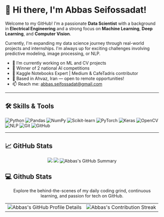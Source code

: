 # 👋 Hi there, I'm Abbas Seifossadat!

Welcome to my GitHub! I'm a passionate **Data Scientist** with a background in **Electrical Engineering** and a strong focus on **Machine Learning**, **Deep Learning**, and **Computer Vision**.

Currently, I'm expanding my data science journey through real-world projects and internships. I'm always up for exciting challenges involving predictive modeling, image processing, or NLP.

- 🔭 I’m currently working on ML and CV projects
- 🥇 Winner of 2 national AI competitions
- 🧠 Kaggle Notebooks Expert | Medium & CafeTadris contributor
- 📍 Based in Ahvaz, Iran — open to remote opportunities!
- 📫 Reach me: abbas.seifossadat@gmail.com

---

## 🛠️ Skills & Tools

![Python](https://img.shields.io/badge/-Python-3776AB?style=flat&logo=python&logoColor=white)
![Pandas](https://img.shields.io/badge/-Pandas-150458?style=flat&logo=pandas&logoColor=white)
![NumPy](https://img.shields.io/badge/-NumPy-013243?style=flat&logo=numpy)
![Scikit-learn](https://img.shields.io/badge/-Scikit--learn-F7931E?style=flat&logo=scikit-learn&logoColor=white)
![PyTorch](https://img.shields.io/badge/-PyTorch-EE4C2C?style=flat&logo=pytorch&logoColor=white)
![Keras](https://img.shields.io/badge/-Keras-D00000?style=flat&logo=keras&logoColor=white)
![OpenCV](https://img.shields.io/badge/-OpenCV-5C3EE8?style=flat&logo=opencv&logoColor=white)
![NLP](https://img.shields.io/badge/-NLP-800080?style=flat)
![Git](https://img.shields.io/badge/-Git-F05032?style=flat&logo=git&logoColor=white)
![GitHub](https://img.shields.io/badge/-GitHub-181717?style=flat&logo=github)

---

## 📈 GitHub Stats

<p align="center">
  <img src="https://github-readme-stats.vercel.app/api?username=Abbas-Seifossadat&show_icons=true&theme=default" />
  <img src="https://github-readme-stats.vercel.app/api/top-langs/?username=Abbas-Seifossadat&layout=compact&theme=default" />
  <img src="https://github-profile-summary-cards.vercel.app/api/cards/profile-details?username=Abbas-Seifossadat&theme=default" alt="Abbas's GitHub Summary"/>
</p>

## 💻 Github Stats

<p align="center">
Explore the behind-the-scenes of my daily coding grind, continuous learning, and passion for tech on GitHub.
</p>

<table align="center" width="100%" height="100%">
  <tr>
    <td><img style="border: none;" src="https://github-profile-summary-cards.vercel.app/api/cards/profile-details?username=Abbas-Seifossadat&theme=default" alt="Abbas's GitHub Profile Details"/></td>   
    <td><img style="border: none;" src="https://github-readme-streak-stats.herokuapp.com/?user=Abbas-Seifossadat&theme=default" alt="Abbas's Contribution Streak"/></td>
  </tr>
</table>

<table align="center" width="100%" height="100%">
  <tr>
    <td><img style="border: none;" src="https://github-profile-summary-cards.vercel.app/api/cards/stats?username=Abbas-Seifossadat&theme=default" alt="Abbas's GitHub Stats"/></td>
    <td><img style="border: none;" src="https://github-profile-summary-cards.vercel.app/api/cards/productive-time?username=Abbas-Seifossadat&theme=default&utcOffset=3.5" alt="Abbas's Productive Time"/></td>
    <td><img style="border: none;" src="https://github-profile-summary-cards.vercel.app/api/cards/repos-per-language?username=Abbas-Seifossadat&theme=default" alt="Abbas's Repos by Language"/></td>
    <td><img style="border: none;" src="https://github-profile-summary-cards.vercel.app/api/cards/most-commit-language?username=Abbas-Seifossadat&theme=default" alt="Abbas's Most Used Language"/></td>
  </tr>
</table>

---

## 🔗 Connect with Me

[![LinkedIn](https://img.shields.io/badge/-LinkedIn-0A66C2?style=flat&logo=linkedin&logoColor=white)](https://linkedin.com/in/abbas-seifossadat-563756106)
[![Medium](https://img.shields.io/badge/-Medium-000000?style=flat&logo=medium)](https://medium.com/@abbas.seifossadat)
[![Cafetadris Blog](https://img.shields.io/badge/-CafeTadris-FF6600?style=flat)](https://cafetadris.com/blog/author/abbas-seifossadat/)
[![Kaggle](https://img.shields.io/badge/-Kaggle-20BEFF?style=flat&logo=kaggle&logoColor=white)](https://www.kaggle.com/abbasseifossadat)

---

## 👁️‍🗨️ Profile Views

<p align="center">
  <img src="https://komarev.com/ghpvc/?username=Abbas-Seifossadat&label=Profile%20views&color=0e75b6&style=flat" alt="profile views" />
</p>
